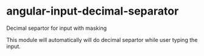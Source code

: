 # angular-input-decimal-separator
Decimal separtor for input with masking

This module will automatically will do decimal separtor while user typing the input. 
